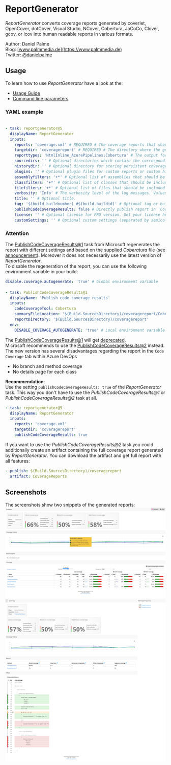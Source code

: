 # ReportGenerator
*ReportGenerator* converts coverage reports generated by coverlet, OpenCover, dotCover, Visual Studio, NCover, Cobertura, JaCoCo, Clover, gcov, or lcov into human readable reports in various formats.

Author: Daniel Palme  
Blog: [www.palmmedia.de](https://www.palmmedia.de)  
Twitter: [@danielpalme](https://twitter.com/danielpalme)  

## Usage
To learn how to use *ReportGenerator* have a look at the:
* [Usage Guide](https://reportgenerator.io/usage)
* [Command line parameters](https://github.com/danielpalme/ReportGenerator/#usage--command-line-parameters)

### YAML example
```yaml

- task: reportgenerator@5
  displayName: ReportGenerator
  inputs:
    reports: 'coverage.xml' # REQUIRED # The coverage reports that should be parsed (separated by semicolon). Globbing is supported.
    targetdir: 'coveragereport' # REQUIRED # The directory where the generated report should be saved.
    reporttypes: 'HtmlInline_AzurePipelines;Cobertura' # The output formats and scope (separated by semicolon) Values: Badges, Clover, Cobertura, OpenCover, CsvSummary, Html, Html_Dark, Html_Light, Html_BlueRed, HtmlChart, HtmlInline, HtmlInline_AzurePipelines, HtmlInline_AzurePipelines_Dark, HtmlInline_AzurePipelines_Light, HtmlSummary, Html_BlueRed_Summary, JsonSummary, CodeClimate, Latex, LatexSummary, lcov, MarkdownSummary, MarkdownSummaryGithub, MarkdownDeltaSummary, MHtml, SvgChart, SonarQube, TeamCitySummary, TextSummary, TextDeltaSummary, Xml, XmlSummary
    sourcedirs: '' # Optional directories which contain the corresponding source code (separated by semicolon). The source directories are used if coverage report contains classes without path information.
    historydir: '' # Optional directory for storing persistent coverage information. Can be used in future reports to show coverage evolution.
    plugins: '' # Optional plugin files for custom reports or custom history storage (separated by semicolon).
    assemblyfilters: '+*' # Optional list of assemblies that should be included or excluded in the report. Exclusion filters take precedence over inclusion filters. Wildcards are allowed.
    classfilters: '+*' # Optional list of classes that should be included or excluded in the report. Exclusion filters take precedence over inclusion filters. Wildcards are allowed.
    filefilters: '+*' # Optional list of files that should be included or excluded in the report. Exclusion filters take precedence over inclusion filters. Wildcards are allowed.
    verbosity: 'Info' # The verbosity level of the log messages. Values: Verbose, Info, Warning, Error, Off
    title: '' # Optional title.
    tag: '$(build.buildnumber)_#$(build.buildid)' # Optional tag or build version.
    publishCodeCoverageResults: false # Directly publish report in 'Code Coverage' tab. Makes the 'PublishCodeCoverageResults' task obsolete.
    license: '' # Optional license for PRO version. Get your license here: https://reportgenerator.io/pro
    customSettings: '' # Optional custom settings (separated by semicolon). See: https://github.com/danielpalme/ReportGenerator/wiki/Settings.
```

### Attention
The [PublishCodeCoverageResults@1](https://learn.microsoft.com/de-de/azure/devops/pipelines/tasks/reference/publish-code-coverage-results-v1?view=azure-pipelines) task from Microsoft regenerates the report with different settings and based on the supplied _Coberatura_ file (see [announcement](https://docs.microsoft.com/en-us/azure/devops/release-notes/2019/sprint-150-update#cobertura-code-coverage-report-updates)). Moreover it does not necessarily use the latest version of _ReportGenerator_.  
To disable the regeneration of the report, you can use the following environment variable in your build:
```yaml
disable.coverage.autogenerate: 'true' # Global environment variable

- task: PublishCodeCoverageResults@1
  displayName: 'Publish code coverage results'
  inputs:
    codeCoverageTool: Cobertura
    summaryFileLocation: '$(Build.SourcesDirectory)/coveragereport/Cobertura.xml'
    reportDirectory: '$(Build.SourcesDirectory)/coveragereport'
  env:
    DISABLE_COVERAGE_AUTOGENERATE: 'true' # Local environment variable
```

The [PublishCodeCoverageResults@1](https://learn.microsoft.com/de-de/azure/devops/pipelines/tasks/reference/publish-code-coverage-results-v1?view=azure-pipelines) will get [deprecated](https://devblogs.microsoft.com/devops/new-pccr-task/).  
Microsoft recommends to use the [PublishCodeCoverageResults@2](https://learn.microsoft.com/de-de/azure/devops/pipelines/tasks/reference/publish-code-coverage-results-v2?view=azure-pipelines) instead.  
The new version has several disadvantages regarding the report in the `Code Coverage` tab within Azure DevOps
- No branch and method coverage
- No details page for each class

**Recommendation**:  
Use the setting `publishCodeCoverageResults: true` of the *ReportGenerator* task. This way you don't have to use the *PublishCodeCoverageResults@1* or *PublishCodeCoverageResults@2* task at all.  
```yaml
- task: reportgenerator@5
  displayName: ReportGenerator
  inputs:
    reports: 'coverage.xml'
    targetdir: 'coveragereport'
    publishCodeCoverageResults: true
```

If you want to use the *PublishCodeCoverageResults@2* task you could additionally create an artifact containing the full coverage report generated by *ReportGenerator*. You can download the artifact and get full report with all features:
```yaml
- publish: $(Build.SourcesDirectory)/coveragereport
  artifact: CoverageReports
```

## Screenshots
The screenshots show two snippets of the generated reports:
![Screenshot 1](img/screenshot1.png)
![Screenshot 2](img/screenshot2.png)
